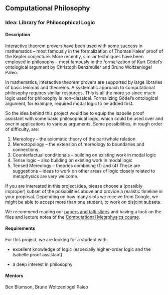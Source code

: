 
## Computational Philosophy

### Idea: Library for Philosophical Logic

#### Description

Interactive theorem provers have been used with some success in mathematics – most famously in the formalization of Thomas Hales’ proof of the Kepler conjecture. More recently, similar techniques have been employed in philosophy – most famously in the formalization of Kurt Gödel’s ontological argument by Christoph Benzmüller and Bruno Woltzenlogel Paleo.

In mathematics, interactive theorem provers are supported by large libraries of basic lemmas and theorems. A systematic approach to computational philosophy requires similar resources. This is all the more so since much logic used for philosophy is non-classical. Formalizing Gödel’s ontological argument, for example, required modal logic to be added first.

So the idea behind this project would be to equip the Isabelle proof assistant with some basic philosophical logic, which could be used over and over in applications to various arguments. Some possibilities, in rough order of difficulty, are:
1.	Mereology – the axiomatic theory of the part/whole relation
2.	Mereotopology – the extension of mereology to boundaries and connections
3.	Counterfactual conditionals – building on existing work in modal logic
4.	Tense logic – also building on existing work in modal logic
5.	Tensed Mereology – theories combining (1) and (4)
These are suggestions – ideas to work on other areas of logic closely related to metaphysics are very welcome.

If you are interested in this project idea, please choose a (possibly improper) subset of the possibilities above and provide a realistic timeline in your proposal. Depending on how many slots we receive from Google, we might be able to accept more than one student, to work on disjoint subsets.

We recommend reading our [papers and talk slides](https://gitlab.com/aossie/ComputationalPhilosophy/tree/master) and having a look on the files and lecture notes of the [Computational Metaphysics course](http://www.inf.fu-berlin.de/users/lex/lehre/compmeta/).


#### Requirements

For this project, we are looking for a student with:

- excellent knowledge of logic (especially higher-order logic and the Isabelle proof assistant)

- a deep interest in philosophy



#### Mentors

Ben Blumson, Bruno Woltzenlogel Paleo





